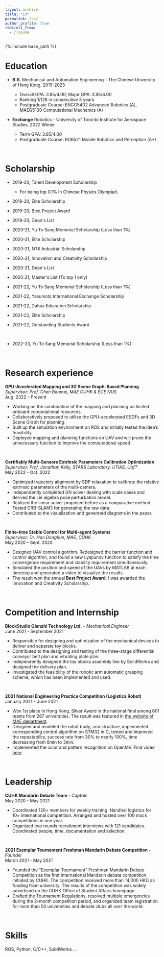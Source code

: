 ```yaml
---
layout: archive
title: "CV"
permalink: /cv/
author_profile: true
redirect_from:
  - /resume
---
```








{% include base_path %}







# Education

* **B.S.** Mechanical and Automation Engineering - The Chinese University of Hong Kong, 2019-2023
  * Overall GPA: 3.85/4.00; Major GPA: 3.95/4.00
  * Ranking 1/128 in consecutive 3 years
  * Postgraduate Course: ENGG5402 Advanced Robotics (A), MAEG5130 Computational Mechanics (A)  
  
* **Exchange** Robotics - University of Toronto Institute for Aerospace Studies, 2022 Winter
  * Term GPA: 3.85/4.00 
  * Postgraduate Course: ROB521 Mobile Robotics and Perception (A+)


<br/>


# Scholarship

- 2019-20, Talent Development Scholarship 
  - For being top 0.1% in Chinese Physics Olympiad.
- 2019-20, Elite Scholarship
- 2019-20, Best Project Award
- 2019-20, Dean's List  
  
- 2020-21, Yu To Sang Memorial Scholarship (Less than 1%)
- 2020-21, Elite Scholarship
- 2020-21, NTK Industrial Scholarship
- 2020-21, Innovation and Creativity Scholarship 
- 2020-21, Dean's List
- 2020-21, Master's List (To top 1 only)  

- 2021-22, Yu To Sang Memorial Scholarship (Less than 1%)
- 2021-22, Yasumoto International Exchange Scholarship
- 2021-22, Dahua Education Scholarship
- 2021-22, Elite Scholarship
- 2021-22, Outstanding Students Award 

<br/>

- 2022-23, Yu To Sang Memorial Scholarship (Less than 1%)


<br />


# Research experience

**GPU-Accelerated Mapping and 3D Scene Graph-Based Planning**  
*Supervisor: Prof. Chen Benmei, MAE CUHK & ECE NUS*  
Aug. 2022 – Present

* Working on the combination of the mapping and planning on limited onboard computational resources.
* Collaboratively proposed to utilize the GPU-accelerated ESDFs and 3D Scene Graph for planning.
* Built up the simulation environment on ROS and initially tested the idea’s feasibility.
* Deployed mapping and planning functions on UAV and will prune the unnecessary function to improve the computational speed.

<br />

**Certifiably Multi-Sensors Extrinsic Parameters Calibration Optimization**  
*Supervisor: Prof. Jonathan Kelly, STARS Laboratory, UTIAS, UofT*  
May 2022 – Oct. 2022  
* Optimized trajectory alignment by SDP relaxation to calibrate the relative extrinsic parameters of the multi-camera.
* Independently completed GN solver dealing with scale cases and derived the Lie algebra pose perturbation model.
* Realized the linear solver proposed before as a comparative method. Tested ORB-SLAM3 for generating the raw data.
* Contributed to the visualization and generated diagrams in the paper.

<br />

**Finite-time Stable Control for Multi-agent Systems**  
*Supervisor: Dr. Han Dongkun, MAE, CUHK*  
May 2020 – Sept. 2020  

* Designed UAV control algorithm. Redesigned the barrier function and control algorithm, and found a new Lyapunov function to satisfy the time convergence requirement and stability requirement simultaneously.
* Simulated the position and speed of the UAVs by MATLAB at each timestep and generated a video to visualize the results. 
* The result won the annual **Best Project Award**. I was awarded the Innovation and Creativity Scholarship. 


<br />


# Competition and Internship

**BlockStudio Qianzhi Technology Ltd.** - *Mechanical Engineer*  
June 2021 - September 2021

- Responsible for designing and optimization of the mechanical devices to deliver and separate toy blocks.
- Contributed to the designing and testing of the three-stage differential conveyor belt plan and vibrating plate plan.
- Independently designed the toy blocks assembly line by SolidWorks and designed the delivery plan.
- Investigated the feasibility of the robotic arm automatic grasping scheme, which has been implemented and used.

<br />

**2021 National Engineering Practice Competition (Logistics Robot)**  
January 2021 - June 2021

- Won 1st place in Hong Kong, Silver Award in the national final among 601 teams from 267 universities. The result was featured in [the website of MAE department](https://www4.mae.cuhk.edu.hk/newsnawards/silver-award-in-the-national-finals-of-the-2021-china-university-students-engineering-practice-and-innovation-ability-competition/).
- Designed and modeled the robot body, arm structure, implemented corresponding control algorithm on STM32 in C, tested and improved the repeatability, success rate from 30% to nearly 100%, time decreasing from 6min to 3min.
- Implemented the color and pattern recognition on OpenMV. Find video [here](https://youtu.be/IHseo0RF8Oc).


<br />


# Leadership

**CUHK Mandarin Debate Team** - *Captain*  
May 2020 - May 2021

- Coordinated 120+ members for weekly training. Handled logistics for 10+ international competition. Arranged and hosted over 100 mock competitions in one year.
- Organized two rounds recruitment interviews with 121 candidates. Coordinated people, time, documentation and selection.

<br />

**2021 Exemplar Tournament Freshman Mandarin Debate Competition** - *Founder*  
March 2021 - May 2021

- Founded the "Exemplar Tournament" Freshman Mandarin Debate Competition as the first international Mandarin debate competition initiated by CUHK. The competition received more than 14,000 HKD as funding from university. The results of the competition was widely advertised on the CUHK Office of Student Affairs homepage.
- Drafted the Tournament Regulations, resolved multiple emergencies during the 2-month competition period, and organized team registration for more than 50 universities and debate clubs all over the world.


<br />


# Skills

ROS, Python, C/C++, SolidWorks …

